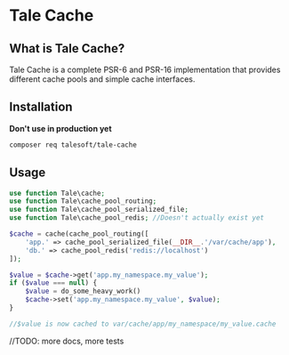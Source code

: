 
Tale Cache
==========

What is Tale Cache?
-------------------

Tale Cache is a complete PSR-6 and PSR-16 implementation
that provides different cache pools and simple cache interfaces.

Installation
------------

**Don't use in production yet**

```bash
composer req talesoft/tale-cache
```

Usage
-----

```php
use function Tale\cache;
use function Tale\cache_pool_routing;
use function Tale\cache_pool_serialized_file;
use function Tale\cache_pool_redis; //Doesn't actually exist yet

$cache = cache(cache_pool_routing([
    'app.' => cache_pool_serialized_file(__DIR__.'/var/cache/app'),
    'db.' => cache_pool_redis('redis://localhost')
]);

$value = $cache->get('app.my_namespace.my_value');
if ($value === null) {
    $value = do_some_heavy_work()
    $cache->set('app.my_namespace.my_value', $value);
}

//$value is now cached to var/cache/app/my_namespace/my_value.cache
```

//TODO: more docs, more tests